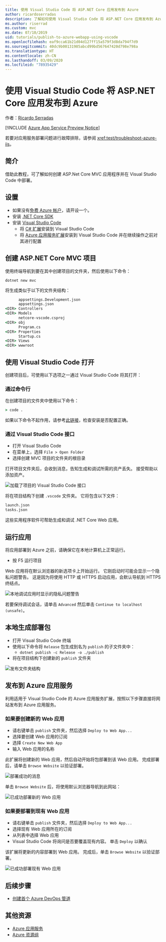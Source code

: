 ```yaml
---
title: 使用 Visual Studio Code 将 ASP.NET Core 应用发布到 Azure
author: ricardoserradas
description: 了解如何使用 Visual Studio Code 将 ASP.NET Core 应用发布到 Azure 应用服务
ms.author: riserrad
ms.custom: mvc
ms.date: 07/10/2019
uid: tutorials/publish-to-azure-webapp-using-vscode
ms.openlocfilehash: eaf9cca61b21d04d127ff15a579f3d8da794f7d9
ms.sourcegitcommit: 40dc9b00131985abcd99bd567647420d798e798a
ms.translationtype: HT
ms.contentlocale: zh-CN
ms.lasthandoff: 03/09/2020
ms.locfileid: "78935429"
---
```

# <a name="publish-an-aspnet-core-app-to-azure-with-visual-studio-code"></a>使用 Visual Studio Code 将 ASP.NET Core 应用发布到 Azure

作者：[Ricardo Serradas](https://twitter.com/ricardoserradas)

[!INCLUDE [Azure App Service Preview Notice](../includes/azure-apps-preview-notice.md)]

若要对应用服务部署问题进行故障排除，请参阅 <xref:test/troubleshoot-azure-iis>。

## <a name="intro"></a>简介

借助此教程，可了解如何创建 ASP.Net Core MVC 应用程序并在 Visual Studio Code 中部署。

## <a name="set-up"></a>设置

- 如果没有[免费 Azure 帐户](https://azure.microsoft.com/free/dotnet/)，请开设一个。
- 安装 [.NET Core SDK](https://dotnet.microsoft.com/download)
- 安装 [Visual Studio Code](https://code.visualstudio.com/Download)
  - 将 [C# 扩展](https://marketplace.visualstudio.com/items?itemName=ms-dotnettools.csharp)安装到 Visual Studio Code
  - 将 [Azure 应用服务扩展](https://marketplace.visualstudio.com/items?itemName=ms-azuretools.vscode-azureappservice)安装到 Visual Studio Code 并在继续操作之前对其进行配置

## <a name="create-an-aspnet-core-mvc-project"></a>创建 ASP.NET Core MVC 项目

使用终端导航到要在其中创建项目的文件夹，然后使用以下命令：

```dotnetcli
dotnet new mvc
```

将生成类似于以下的文件夹结构：

```cmd
      appsettings.Development.json
      appsettings.json
<DIR> Controllers
<DIR> Models
      netcore-vscode.csproj
<DIR> obj
      Program.cs
<DIR> Properties
      Startup.cs
<DIR> Views
<DIR> wwwroot
```

## <a name="open-it-with-visual-studio-code"></a>使用 Visual Studio Code 打开

创建项目后，可使用以下选项之一通过 Visual Studio Code 将其打开：

### <a name="through-the-command-line"></a>通过命令行

在创建项目的文件夹中使用以下命令：

```cmd
> code .
```

如果以下命令不起作用，请参考[此链接](https://code.visualstudio.com/docs/setup/setup-overview#_cross-platform)，检查安装是否配置正确。

### <a name="through-visual-studio-code-interface"></a>通过 Visual Studio Code 接口

- 打开 Visual Studio Code
- 在菜单上，选择 `File > Open Folder`
- 选择创建 MVC 项目的文件夹的根目录

打开项目文件夹后，会收到消息，告知生成和调试所需的资产丢失。 接受帮助以添加资产。

![加载了项目的 Visual Studio Code 接口](publish-to-azure-webapp-using-vscode/_static/folder-structure-restore-netcore.jpg)

将在项目结构下创建 `.vscode` 文件夹。 它将包含以下文件：

```cmd
launch.json
tasks.json
```

这些实用程序软件可帮助生成和调试 .NET Core Web 应用。

## <a name="run-the-app"></a>运行应用

将应用部署到 Azure 之前，请确保它在本地计算机上正常运行。

- 按 F5 运行项目

Web 应用将在默认浏览器的新选项卡上开始运行。 它刚启动时可能会显示一个隐私问题警告。 这是因为将使用 HTTP 或 HTTPS 启动应用，会默认导航到 HTTPS 终结点。

![本地调试应用时显示的隐私问题警告](publish-to-azure-webapp-using-vscode/_static/run-webapp-https-warning.jpg)

若要保持调试会话，请单击 `Advanced` 然后单击 `Continue to localhost (unsafe)`。

## <a name="generate-the-deployment-package-locally"></a>本地生成部署包

- 打开 Visual Studio Code 终端
- 使用以下命令将 `Release` 包生成到名为 `publish` 的子文件夹中：
  - `dotnet publish -c Release -o ./publish`
- 将在项目结构下创建新的 `publish` 文件夹

![发布文件夹结构](publish-to-azure-webapp-using-vscode/_static/publish-folder.jpg)

## <a name="publish-to-azure-app-service"></a>发布到 Azure 应用服务

利用适用于 Visual Studio Code 的 Azure 应用服务扩展，按照以下步骤直接将网站发布到 Azure 应用服务。

### <a name="if-youre-creating-a-new-web-app"></a>如果要创建新的 Web 应用

- 请右键单击 `publish` 文件夹，然后选择 `Deploy to Web App...`
- 选择要创建 Web 应用的订阅
- 选择 `Create New Web App`
- 输入 Web 应用的名称

此扩展将创建新的 Web 应用，然后自动开始将包部署到该 Web 应用。 完成部署后，请单击 `Browse Website` 以验证部署。

![部署成功的消息](publish-to-azure-webapp-using-vscode/_static/deployment-succeeded-message.jpg)

单击 `Browse Website` 后，将使用默认浏览器导航到此网站：

![已成功部署新的 Web 应用](publish-to-azure-webapp-using-vscode/_static/new-webapp-deployed.jpg)

### <a name="if-youre-deploying-to-an-existing-web-app"></a>如果要部署到现有 Web 应用

- 请右键单击 `publish` 文件夹，然后选择 `Deploy to Web App...`
- 选择现有 Web 应用所在的订阅
- 从列表中选择 Web 应用
- Visual Studio Code 将询问是否要覆盖现有内容。 单击 `Deploy` 以确认

该扩展将更新的内容部署到 Web 应用。 完成后，单击 `Browse Website` 以验证部署。

![已成功部署现有 Web 应用](publish-to-azure-webapp-using-vscode/_static/existing-webapp-deployed.jpg)

## <a name="next-steps"></a>后续步骤

- [创建首个 Azure DevOps 管道](/azure/devops/pipelines/create-first-pipeline)

## <a name="additional-resources"></a>其他资源

- [Azure 应用服务](/azure/app-service/app-service-web-overview)
- [Azure 资源组](/azure/azure-resource-manager/resource-group-overview#resource-groups)